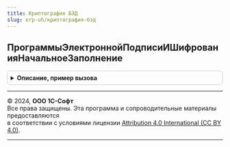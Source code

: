 ```yaml
---
title: Криптография БЭД
slug: erp-uh/криптография-бэд
---
```



## ПрограммыЭлектроннойПодписиИШифрованияНачальноеЗаполнение
<details style="margin: 1em 0; padding: 0.5em; border: 1px solid #ccc; border-radius: 6px;">

<summary style="font-weight: bold; cursor: pointer;">Описание, пример вызова</summary>

```bsl

// Обработчик обновления.
//
// Параметры:
//  Параметры - Структура:
//  * ОбработкаЗавершена - Булево
//
Процедура ПрограммыЭлектроннойПодписиИШифрованияНачальноеЗаполнение(Параметры) Экспорт
```

Пример вызова
```bsl
КриптографияБЭД.ПрограммыЭлектроннойПодписиИШифрованияНачальноеЗаполнение(Параметры) 
```
</details>

---

© 2024, **ООО 1С-Софт**  
Все права защищены. Эта программа и сопроводительные материалы предоставляются  
в соответствии с условиями лицензии [Attribution 4.0 International (CC BY 4.0)](https://creativecommons.org/licenses/by/4.0/legalcode).

---
